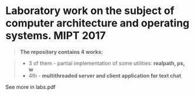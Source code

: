 # Laboratory work on the subject of computer architecture and operating systems. MIPT 2017

> **The repository contains 4 works:**

> - 3 of them - partial implementation of some utilities: **realpath, ps, w**
> - 4th - **multithreaded server and client application for text chat**

See more in labs.pdf

